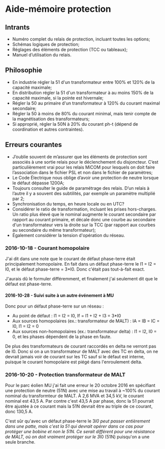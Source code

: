 # Aide-mémoire protection

## Intrants

 - Numéro complet du relais de protection, incluant toutes les options;
 - Schémas logiques de protection;
 - Réglages des éléments de protection (TCC ou tableaux);
 - Manuel d’utilisation du relais.

## Philosophie

 - En industrie régler la 51 d'un transformateur entre 100% et 120% de la capacité maximale;
 - En distribution régler la 51 d'un transformateur à au moins 150% de la capacité maximale, si la pointe est hivernale;
 - Régler la 50 au primaire d'un transformateur à 120% du courant maximal secondaire;
 - Régler la 50 à moins de 80% du courant minimal, mais tenir compte de la magnétisation des transformateurs;
 - Si approprié, régler la 50N à 20% du courant ph-t (dépend de coordination et autres contraintes).

## Erreurs courantes

 - J’oublie souvent de m’assurer que les éléments de protection sont associés à une sortie relais pour le déclenchement du disjoncteur. C’est particulièrement vrai pour les relais MiCOM pour lesquels on doit faire l’association dans le fichier PSL et non dans le fichier de paramètres;
 - Le Code Électrique nous oblige d’avoir une protection de neutre lorsque le défaut dépasse 1200A;
 - Toujours consulter le guide de paramétrage des relais. D’un relais à l’autre il y a souvent des subtilités, par exemple un paramètre multiplié par 2;
 - Synchronisation du temps, en heure locale ou en UTC?
 - Considérer le ratio de transformation, incluant les prises hors-charges. Un ratio plus élevé que le nominal augmente le courant secondaire par rapport au courant primaire, et décale donc une courbe au secondaire d'un transformateur vers la droite sur la TCC (par rapport aux courbes au secondaire du même transformateur);
 - Également considérer la tension d'opération du réseau.

### 2016-10-18 - Courant homopolaire

J'ai dit dans une note que le courant de défaut phase-terre était principalement homopolaire. En fait dans un défaut phase-terre le I1 = I2 = I0, et le défaut phase-terre = 3*I0. Donc c'était pas tout-à-fait exact.

J'aurais dû le formuler différemment, et finalement j'ai seulement dit que le défaut est phase-terre.

#### 2016-10-28 - Suivi suite à un autre événement à MU

Donc pour un défaut phase-terre sur un réseau :

 - Au point de défaut : I1 = I2 = I0, If = I1 + I2 + I3 = 3*I0
 - Aux sources homopolaires (ex.: transformateur de MALT) : IA = IB = IC = I0, I1 = I2 = 0
 - Aux sources non-homopolaires (ex.: transformateur delta) : I1 = I2, I0 = 0, et les phases dépendent de la phase en faute.

De plus des transformateurs de courant raccordés en delta ne verront pas de I0. Donc si on a un transformateur de MALT avec des TC en delta, on ne devrait jamais voir de courant sur les TC sauf si le défaut est interne, puisque le courant homopolaire est piégé dans l'enroulement delta.

### 2016-10-20 - Protection transformateur de MALT

Pour le parc éolien MU j'ai fait une erreur le 20 octobre 2016 en spécifiant une protection de neutre (51N) avec une mise au travail à ~100% du courant nominal du transformteur de MALT. À 2,6 MVA et 34,5 kV, le courant nominal est 43,5 A. Par contre c'est 43,5 A par phase, donc la 51 pourrait être ajustée à ce courant mais la 51N devrait être au triple de ce courant, donc 130,5 A.

C'est sûr qu'avec un défaut phase-terre le 3*I0 peut passer entièrement dans une patte, mais c'est la 51 qui devrait opérer dans ce cas pour protéger une bobine et non le 51N. Ce serait différent pour une résistance de MALT, où on doit vraiment protéger sur le 3*I0 (51N) puisqu'on a une seule branche.

